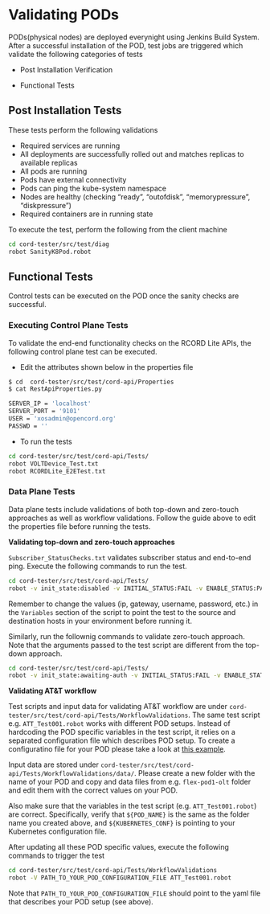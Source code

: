 # Validating PODs

PODs(physical nodes) are deployed everynight using Jenkins Build System.  After a successful
installation of the POD, test jobs are triggered which validate the following
categories of tests

* Post Installation Verification

* Functional Tests

## Post Installation Tests

These tests perform the following validations

* Required services are running
* All deployments are successfully rolled out and matches replicas to available replicas
* All pods are running
* Pods have external connectivity
* Pods can ping the kube-system namespace
* Nodes are healthy (checking “ready”, “outofdisk”, “memorypressure”, “diskpressure”)
* Required containers are in running state

To execute the test, perform the following from the client machine

```bash
cd cord-tester/src/test/diag
robot SanityK8Pod.robot
```

## Functional Tests

Control tests can be executed on the POD once the
sanity checks are successful.

### Executing Control Plane Tests

To validate the end-end functionality checks on the RCORD Lite APIs, the
following control plane test can be executed.

* Edit the attributes shown below in the properties file

```bash
$ cd  cord-tester/src/test/cord-api/Properties
$ cat RestApiProperties.py

SERVER_IP = 'localhost'
SERVER_PORT = '9101'
USER = 'xosadmin@opencord.org'
PASSWD = ''
```

* To run the tests

```bash
cd cord-tester/src/test/cord-api/Tests/
robot VOLTDevice_Test.txt
robot RCORDLite_E2ETest.txt 
```

### Data Plane Tests

Data plane tests include validations of both top-down and zero-touch approaches as well as workflow validations. Follow the guide above to edit the properties file before running the tests.

**Validating top-down and zero-touch approaches**

`Subscriber_StatusChecks.txt` validates subscriber status and end-to-end ping. Execute the following commands to run the test.
```bash
cd cord-tester/src/test/cord-api/Tests/
robot -v init_state:disabled -v INITIAL_STATUS:FAIL -v ENABLE_STATUS:PASS -e zerotouch Subscriber_StatusChecks.txt
```
Remember to change the values (ip, gateway, username, password, etc.) in the `Variables` section of the script to point the test to the source and destination hosts in your environment before running it.

Similarly, run the follownig commands to validate zero-touch approach. Note that the arguments passed to the test script are different from the top-down approach.
```bash
cd cord-tester/src/test/cord-api/Tests/
robot -v init_state:awaiting-auth -v INITIAL_STATUS:FAIL -v ENABLE_STATUS:FAIL -v MACIP_STATUS:PASS Subscriber_StatusChecks.txt
```

**Validating AT&T workflow**

Test scripts and input data for validating AT&T workflow are under `cord-tester/src/test/cord-api/Tests/WorkflowValidations`. The same test script e.g. `ATT_Test001.robot` works with different POD setups. Instead of hardcoding the POD specific variables in the test script, it relies on a separated configuration file which describes POD setup. To create a configuratino file for your POD please take a look at [this example](https://github.com/opencord/pod-configs/blob/master/deployment-configs/flex-pod1-olt.yaml).

Input data are stored under `cord-tester/src/test/cord-api/Tests/WorkflowValidations/data/`. Please create a new folder with the name of your POD and copy and data files from e.g. `flex-pod1-olt` folder and edit them with the correct values on your POD.

Also make sure that the variables in the test script (e.g. `ATT_Test001.robot`) are correct. Specifically, verify that `${POD_NAME}` is the same as the folder name you created above, and `${KUBERNETES_CONF}` is pointing to your Kubernetes configuration file.

After updating all these POD specific values, execute the following commands to trigger the test

```bash
cd cord-tester/src/test/cord-api/Tests/WorkflowValidations
robot -V PATH_TO_YOUR_POD_CONFIGURATION_FILE ATT_Test001.robot
 ```

Note that `PATH_TO_YOUR_POD_CONFIGURATION_FILE` should point to the yaml file that describes your POD setup (see above).
